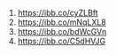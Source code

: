 1. https://ibb.co/cyZLBft
2. https://ibb.co/mNqLXL8
3. https://ibb.co/bdWcGVn
4. https://ibb.co/C5dHVJG
